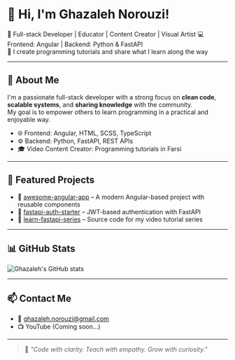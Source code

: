 # 👋 Hi, I'm Ghazaleh Norouzi!

🎯 Full-stack Developer | Educator | Content Creator  | Visual Artist
💻 Frontend: Angular | Backend: Python & FastAPI  
🎥 I create programming tutorials and share what I learn along the way

---

## 🚀 About Me

I'm a passionate full-stack developer with a strong focus on **clean code**, **scalable systems**, and **sharing knowledge** with the community.  
My goal is to empower others to learn programming in a practical and enjoyable way.

- 🌐 Frontend: Angular, HTML, SCSS, TypeScript  
- ⚙️ Backend: Python, FastAPI, REST APIs  
- 🎓 Video Content Creator: Programming tutorials in Farsi

---

## 🌟 Featured Projects

- 📌 [awesome-angular-app](https://github.com/ghazaleh-norouzi/awesome-angular-app) – A modern Angular-based project with reusable components  
- 🔐 [fastapi-auth-starter](https://github.com/ghazaleh-norouzi/fastapi-auth-starter) – JWT-based authentication with FastAPI  
- 🎥 [learn-fastapi-series](https://github.com/ghazaleh-norouzi/learn-fastapi-series) – Source code for my video tutorial series

---

## 📊 GitHub Stats

![Ghazaleh's GitHub stats](https://github-readme-stats.vercel.app/api?username=ghazaleh-norouzi&show_icons=true&theme=radical)

---

## 📫 Contact Me

- 📧 ghazaleh.norouzi@gmail.com  
- 📺 YouTube (Coming soon...)

---

> 🌱 *"Code with clarity. Teach with empathy. Grow with curiosity."*
